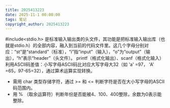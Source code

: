```yaml
---
title: 2025413223
date: 2025-11-1 00:00:00
tags: 笔记
copyright_author: 2025413223
---
```



#include<stdio.h> 是标准输入输出类的头文件，其功能是把标准输入输出库（也就是stdio.h）的全部内容，融入到当前的代码文件里。这几个字母分别对应：“st”是“standard”（标准），“i”指“input”（输入），“o”为“output”（输出），“h”表示“header”（头文件）。
printf（格式化输出）、scanf（格式化输入）
利用ASCII码差值：小写字母ASCII码比对应大写字母大32（如 'a' =97， 'A' =65，97-65=32），通过算术运算实现转换。
- 需用 char 类型存储字符，通过 >= 和 <= 判断字符是否在大小写字母的ASCII码范围内。
- 用 % （取余运算符）判断年份是否能被4、100、400整除，余数为0表示能整除。